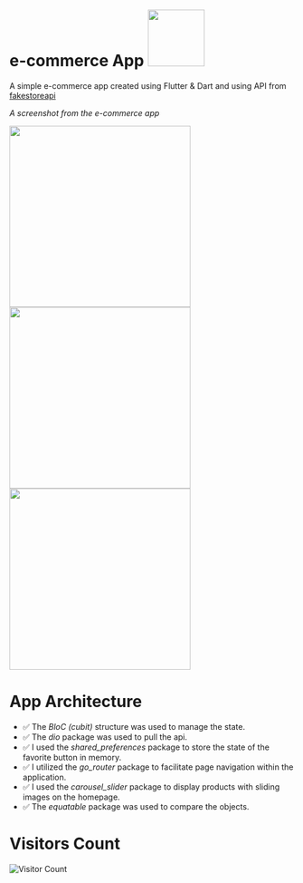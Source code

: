 # e-commerce App <img src="https://user-images.githubusercontent.com/25181517/186150365-da1eccce-6201-487c-8649-45e9e99435fd.png"  width="100">

A simple e-commerce app created using Flutter & Dart and using API from [fakestoreapi](https://fakestoreapi.com/)

*A screenshot from the e-commerce app*

<img src="https://github.com/semseyy/e-commerce_with_cubit/assets/148747503/c3518559-69ea-4cd7-993c-a11b6347b3c0"  width="320"> <img src="https://github.com/semseyy/e-commerce_with_cubit/assets/148747503/bb79eb98-8f78-489f-9c21-c71df709ef31"  width="320"> <img src="https://github.com/semseyy/e-commerce_with_cubit/assets/148747503/21d79e06-ecae-4feb-bf2e-73893719b7ee"  width="320">


# App Architecture

- &#x2705; The *BloC (cubit)* structure was used to manage the state.
- &#x2705; The *dio* package was used to pull the api.
- &#x2705; I used the *shared_preferences* package to store the state of the favorite button in memory.
- &#x2705; I utilized the *go_router* package to facilitate page navigation within the application.
- &#x2705; I used the *carousel_slider* package to display products with sliding images on the homepage.
- &#x2705; The *equatable* package was used to compare the objects.

# Visitors Count

![Visitor Count](https://profile-counter.glitch.me/{semseyy}/count.svg)
